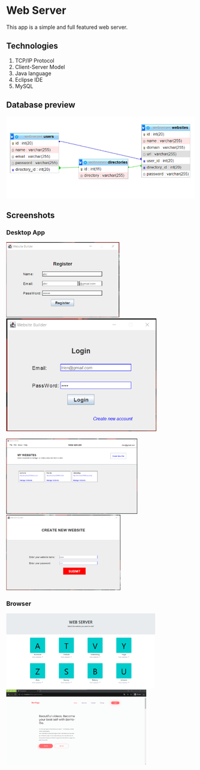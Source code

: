 # Web Server
This app is a simple and full featured web server.

## Technologies

  1. TCP/IP Protocol
  2. Client-Server Model
  3. Java language
  4. Eclipse IDE
  5. MySQL
 
## Database preview

![Database Preview](https://github.com/Nbtrien/Web-server/blob/main/database/data.png)

## Screenshots
### Desktop App
<div>
  <img src = "https://github.com/Nbtrien/Web-server/blob/main/database/w1.png" alt = "" height="200px"/>
  <img src = "https://github.com/Nbtrien/Web-server/blob/main/database/w2.png" alt = "" height="300px"/>
</div>
<br/>

<div>
  <img src = "https://github.com/Nbtrien/Web-server/blob/main/database/w3.png" alt = "" height="200px"/>
  <img src = "https://github.com/Nbtrien/Web-server/blob/main/database/w4.png" alt = "" height="200px"/>
  <img src = "https://github.com/Nbtrien/Mail-Server/blob/master/src/w5.png" alt = "" height="200px"/>
</div>

### Browser
<div>
  <img src = "https://github.com/Nbtrien/Web-server/blob/main/database/w7.png" alt = "" height="200px"/>
  <img src = "https://github.com/Nbtrien/Web-server/blob/main/database/w6.png" alt = "" height="200px"/>
</div>
